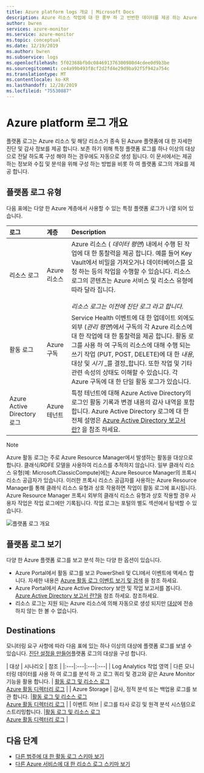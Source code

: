 ```yaml
---
title: Azure platform logs 개요 | Microsoft Docs
description: Azure 리소스 작업에 대 한 풍부 하 고 빈번한 데이터를 제공 하는 Azure Monitor 로그의 개요입니다.
author: bwren
services: azure-monitor
ms.service: azure-monitor
ms.topic: conceptual
ms.date: 12/19/2019
ms.author: bwren
ms.subservice: logs
ms.openlocfilehash: 5f02368bfb0c084691376300980d4cdee0d9b3be
ms.sourcegitcommit: ce4a99b493f8cf2d2fd4e29d9ba92f5f942a754c
ms.translationtype: MT
ms.contentlocale: ko-KR
ms.lasthandoff: 12/28/2019
ms.locfileid: "75530887"
---
```

# <a name="overview-of-azure-platform-logs"></a>Azure platform 로그 개요
플랫폼 로그는 Azure 리소스 및 해당 리소스가 종속 된 Azure 플랫폼에 대 한 자세한 진단 및 감사 정보를 제공 합니다. 보존 하기 위해 특정 플랫폼 로그를 하나 이상의 대상으로 전달 하도록 구성 해야 하는 경우에도 자동으로 생성 됩니다. 이 문서에서는 제공 하는 정보와 수집 및 분석을 위해 구성 하는 방법을 비롯 하 여 플랫폼 로그의 개요를 제공 합니다.

## <a name="types-of-platform-logs"></a>플랫폼 로그 유형
다음 표에는 다양 한 Azure 계층에서 사용할 수 있는 특정 플랫폼 로그가 나열 되어 있습니다.

| 로그 | 계층 | Description |
|:---|:---|:---|
| 리소스 로그 | Azure 리소스 | Azure 리소스 ( *데이터 평면*) 내에서 수행 된 작업에 대 한 통찰력을 제공 합니다. 예를 들어 Key Vault에서 비밀을 가져오거나 데이터베이스를 요청 하는 등의 작업을 수행할 수 있습니다. 리소스 로그의 콘텐츠는 Azure 서비스 및 리소스 유형에 따라 달라 집니다.<br><br>*리소스 로그는 이전에 진단 로그 라고 합니다.*  |
| 활동 로그 | Azure 구독 | Service Health 이벤트에 대 한 업데이트 외에도 외부 (*관리 평면*)에서 구독의 각 Azure 리소스에 대 한 작업에 대 한 통찰력을 제공 합니다. 활동 로그를 사용 하 여 구독의 리소스에 대해 수행 되는 쓰기 작업 (PUT, POST, DELETE)에 대 한 _내용_, 대상 및 _시기_ _를 결정_합니다. 또한 작업 및 기타 관련 속성의 상태도 이해할 수 있습니다.  각 Azure 구독에 대 한 단일 활동 로그가 있습니다. |
| Azure Active Directory 로그 | Azure 테넌트 |  특정 테넌트에 대해 Azure Active Directory의 로그인 활동 기록과 변경 내용의 감사 내역을 포함 합니다. Azure Active Directory 로그에 대 한 전체 설명은 [Azure Active Directory 보고서 란?](../../active-directory/reports-monitoring/overview-reports.md) 을 참조 하세요.   |

> [!NOTE]
> Azure 활동 로그는 주로 Azure Resource Manager에서 발생하는 활동을 대상으로 합니다. 클래식/RDFE 모델을 사용하여 리소스를 추적하지 않습니다. 일부 클래식 리소스 유형(예: Microsoft.ClassicCompute)에는 Azure Resource Manager의 프록시 리소스 공급자가 있습니다. 이러한 프록시 리소스 공급자를 사용하는 Azure Resource Manager를 통해 클래식 리소스 유형과 상호 작용하면 작업이 활동 로그에 표시됩니다. Azure Resource Manager 프록시 외부의 클래식 리소스 유형과 상호 작용할 경우 사용자 작업은 작업 로그에만 기록됩니다. 작업 로그는 포털의 별도 섹션에서 탐색할 수 있습니다.

![플랫폼 로그 개요](media/platform-logs-overview/logs-overview.png)




## <a name="viewing-platform-logs"></a>플랫폼 로그 보기
다양 한 Azure 플랫폼 로그를 보고 분석 하는 다양 한 옵션이 있습니다.

- Azure Portal에서 활동 로그를 보고 PowerShell 및 CLI에서 이벤트에 액세스 합니다. 자세한 내용은 [Azure 활동 로그 이벤트 보기 및 검색](activity-log-view.md) 을 참조 하세요. 
- Azure Portal에서 Azure Active Directory 보안 및 작업 보고서를 봅니다. [Azure Active Directory 보고서 란?을](../../active-directory/reports-monitoring/overview-reports.md) 참조 하세요.  참조하세요.
- 리소스 로그는 지원 되는 Azure 리소스에 의해 자동으로 생성 되지만 [대상](#destinations)에 전송 하지 않는 한 볼 수 없습니다. 

## <a name="destinations"></a>Destinations
모니터링 요구 사항에 따라 다음 표에 있는 하나 이상의 대상에 플랫폼 로그를 보낼 수 있습니다. [진단 설정을 만들어](diagnostic-settings.md)플랫폼 로그의 대상을 구성 합니다.

| 대상 | 시나리오 | 참조 |
|:---|:---|:---|:---|
| Log Analytics 작업 영역 | 다른 모니터링 데이터를 사용 하 여 로그를 분석 하 고 로그 쿼리 및 경고와 같은 Azure Monitor 기능을 활용 합니다. | [활동 로그 및 리소스 로그](resource-logs-collect-workspace.md)<br>[Azure 활동 디렉터리 로그](../../active-directory/reports-monitoring/howto-integrate-activity-logs-with-log-analytics.md) |
| Azure Storage | 감사, 정적 분석 또는 백업용 로그를 보관 합니다. |[활동 로그 및 리소스 로그](archive-diagnostic-logs.md)<br>[Azure 활동 디렉터리 로그](../../active-directory/reports-monitoring/quickstart-azure-monitor-route-logs-to-storage-account.md) |
| 이벤트 허브 | 로그를 타사 로깅 및 원격 분석 시스템으로 스트리밍합니다.  |[활동 로그 및 리소스 로그](resource-logs-stream-event-hubs.md)<br>[Azure 활동 디렉터리 로그](../../active-directory/reports-monitoring/tutorial-azure-monitor-stream-logs-to-event-hub.md) |



## <a name="next-steps"></a>다음 단계

* [다른 범주에 대 한 활동 로그 스키마 보기](activity-log-schema.md)
* [다른 Azure 서비스에 대 한 리소스 로그 스키마 보기](diagnostic-logs-schema.md)
